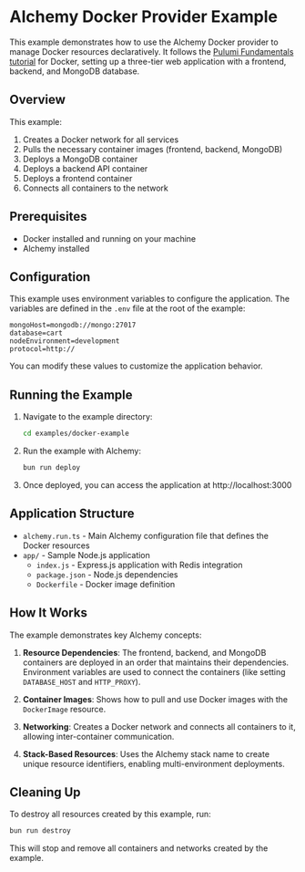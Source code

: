 # Alchemy Docker Provider Example

This example demonstrates how to use the Alchemy Docker provider to manage Docker resources declaratively. It follows the [Pulumi Fundamentals tutorial](https://www.pulumi.com/tutorials/pulumi-fundamentals/) for Docker, setting up a three-tier web application with a frontend, backend, and MongoDB database.

## Overview

This example:

1. Creates a Docker network for all services
2. Pulls the necessary container images (frontend, backend, MongoDB)
3. Deploys a MongoDB container
4. Deploys a backend API container
5. Deploys a frontend container
6. Connects all containers to the network

## Prerequisites

- Docker installed and running on your machine
- Alchemy installed

## Configuration

This example uses environment variables to configure the application. The variables are defined in the `.env` file at the root of the example:

```
mongoHost=mongodb://mongo:27017
database=cart
nodeEnvironment=development
protocol=http://
```

You can modify these values to customize the application behavior.

## Running the Example

1. Navigate to the example directory:
   ```bash
   cd examples/docker-example
   ```

2. Run the example with Alchemy:
   ```bash
   bun run deploy
   ```

3. Once deployed, you can access the application at http://localhost:3000

## Application Structure

- `alchemy.run.ts` - Main Alchemy configuration file that defines the Docker resources
- `app/` - Sample Node.js application
  - `index.js` - Express.js application with Redis integration
  - `package.json` - Node.js dependencies
  - `Dockerfile` - Docker image definition

## How It Works

The example demonstrates key Alchemy concepts:

1. **Resource Dependencies**: The frontend, backend, and MongoDB containers are deployed in an order that maintains their dependencies. Environment variables are used to connect the containers (like setting `DATABASE_HOST` and `HTTP_PROXY`).

2. **Container Images**: Shows how to pull and use Docker images with the `DockerImage` resource.

3. **Networking**: Creates a Docker network and connects all containers to it, allowing inter-container communication.

4. **Stack-Based Resources**: Uses the Alchemy stack name to create unique resource identifiers, enabling multi-environment deployments.

## Cleaning Up

To destroy all resources created by this example, run:

```bash
bun run destroy
```

This will stop and remove all containers and networks created by the example.
